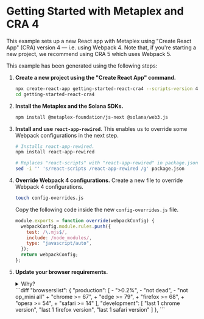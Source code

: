 # Getting Started with Metaplex and CRA 4

This example sets up a new React app with Metaplex using "Create React App" (CRA) version 4 — i.e. using Webpack 4. Note that, if you're starting a new project, we recommend using CRA 5 which uses Webpack 5.

This example has been generated using the following steps:

1. **Create a new project using the "Create React App" command.**
    ```sh
    npx create-react-app getting-started-react-cra4 --scripts-version 4.0.3
    cd getting-started-react-cra4
    ```

2. **Install the Metaplex and the Solana SDKs.**
    ```sh
    npm install @metaplex-foundation/js-next @solana/web3.js
    ```

3. **Install and use `react-app-rewired`**.
    This enables us to override some Webpack configurations in the next step.
    ```sh
    # Installs react-app-rewired.
    npm install react-app-rewired

    # Replaces "react-scripts" with "react-app-rewired" in package.json scripts.
    sed -i '' 's/react-scripts /react-app-rewired /g' package.json
    ```

4. **Override Webpack 4 configurations.**
    Create a new file to override Webpack 4 configurations.
    ```sh
    touch config-overrides.js
    ```

    Copy the following code inside the new `config-overrides.js` file.
    ```js
    module.exports = function override(webpackConfig) {
      webpackConfig.module.rules.push({
        test: /\.mjs$/,
        include: /node_modules/,
        type: "javascript/auto",
      });
      return webpackConfig;
    };
    ```

5. **Update your browser requirements.**
    <details>
      <summary>Why?</summary>
      This is a test.

      ```sh
      long console output here
      ```
    </details>
    ```diff
    "browserslist": {
      "production": [
    -     ">0.2%",
    -     "not dead",
    -     "not op_mini all"
    +     "chrome >= 67",
    +     "edge >= 79",
    +     "firefox >= 68",
    +     "opera >= 54",
    +     "safari >= 14"
      ],
        "development": [
        "last 1 chrome version",
        "last 1 firefox version",
        "last 1 safari version"
      ]
    },
    ```
